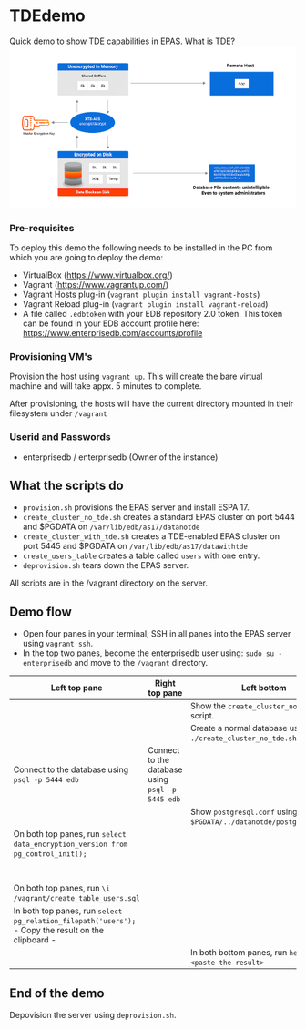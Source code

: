 # TDEdemo
Quick demo to show TDE capabilities in EPAS. 
What is TDE?
![What is TDE?](images/Picture1.png)

### Pre-requisites
To deploy this demo the following needs to be installed in the PC from which you are going to deploy the demo:

- VirtualBox (https://www.virtualbox.org/)
- Vagrant (https://www.vagrantup.com/)
- Vagrant Hosts plug-in (`vagrant plugin install vagrant-hosts`)
- Vagrant Reload plug-in (`vagrant plugin install vagrant-reload`)
- A file called `.edbtoken` with your EDB repository 2.0 token. This token can be found in your EDB account profile here: https://www.enterprisedb.com/accounts/profile

### Provisioning VM's
Provision the host using `vagrant up`. This will create the bare virtual machine and will take appx. 5 minutes to complete. 

After provisioning, the hosts will have the current directory mounted in their filesystem under `/vagrant`

### Userid and Passwords
- enterprisedb / enterprisedb (Owner of the instance)

## What the scripts do
- `provision.sh` provisions the EPAS server and install ESPA 17.
- `create_cluster_no_tde.sh` creates a standard EPAS cluster on port 5444 and $PGDATA on `/var/lib/edb/as17/datanotde`
- `create_cluster_with_tde.sh` creates a TDE-enabled EPAS cluster on port 5445 and $PGDATA on `/var/lib/edb/as17/datawithtde`
- `create_users_table` creates a table called `users` with one entry.
- `deprovision.sh` tears down the EPAS server.

All scripts are in the /vagrant directory on the server.

## Demo flow
- Open four panes in your terminal, SSH in all panes into the EPAS server using `vagrant ssh`.
- In the top two panes, become the enterprisedb user using: `sudo su - enterprisedb` and move to the `/vagrant` directory.

| Left top pane | Right top pane | Left bottom | Right bottom |
| --- | --- | --- | --- |
|  |  | Show the `create_cluster_no_tde.sh` script. | Show the `create_cluster_with_tde.sh` script. |
|  |  | Create a normal database using `. ./create_cluster_no_tde.sh` | Create a normal database using `. ./create_cluster_with_tde.sh` |
| Connect to the database using `psql -p 5444 edb` | Connect to the database using `psql -p 5445 edb` | | |
| | | Show `postgresql.conf` using `less $PGDATA/../datanotde/postgresql.conf` | `less $PGDATA/../datawithtde/postgresql.conf` and search for `Data\ Encryp` |
| On both top panes, run `select data_encryption_version from pg_control_init();` | | | |
| | | | Show the encryption key using `\! cat $PGDATA/../datawithtde/pg_encryption/key.bin` |
| On both top panes, run `\i /vagrant/create_table_users.sql` | | | | 
| In both top panes, run `select pg_relation_filepath('users');` - Copy the result on the clipboard - | | | 
| | | In both bottom panes, run `hexdump -C <paste the result>` | |

## End of the demo
Depovision the server using `deprovision.sh`.